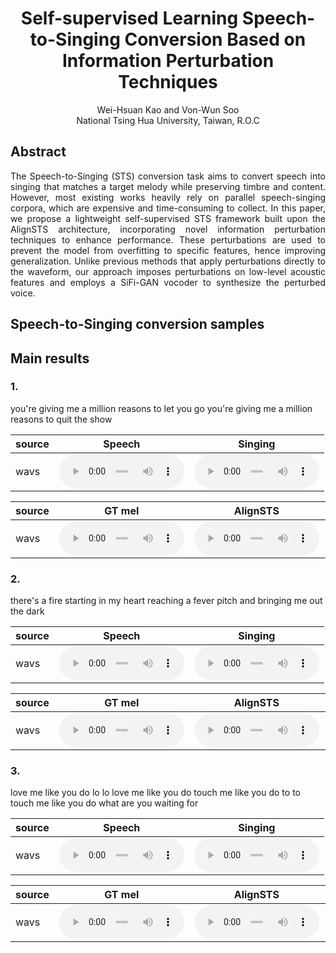 # <center>Self-supervised Learning Speech-to-Singing Conversion Based on Information Perturbation Techniques</center>

<center>Wei-Hsuan Kao and Von-Wun Soo</center>
<center>National Tsing Hua University, Taiwan, R.O.C</center>

## Abstract
<div style="text-align: justify">The Speech-to-Singing (STS) conversion task aims to convert speech into singing that matches a target melody while preserving timbre and content. However, most existing works heavily rely on parallel speech-singing corpora, which are expensive and time-consuming to collect. In this paper, we propose a lightweight self-supervised STS framework built upon the AlignSTS architecture, incorporating novel information perturbation techniques to enhance performance. These perturbations are used to prevent the model from overfitting to specific features, hence improving generalization. Unlike previous methods that apply perturbations directly to the waveform, our approach imposes perturbations on low-level acoustic features and employs a SiFi-GAN vocoder to synthesize the perturbed voice.</div>

## Speech-to-Singing conversion samples

## Main results

### 1. 
you're giving me a million reasons to let you go you're giving me a million reasons to quit the show 
<table>
  <thread>
    <tr>
      <th>source</th>
      <th>Speech</th>
      <th>Singing</th>
    </tr>
  </thread>
  <tbody>
    <tr>
      <td>wavs</td>
      <td><audio controls src="wavs/speech-2.wav" style="width: 200px;"></audio></td>
      <td><audio controls src="wavs/sing-2.wav" style="width: 200px;"></audio></td>
    </tr>
  </tbody>
</table>

<table>
  <thread>
    <tr>
      <th>source</th>
      <th>GT mel</th>
      <th>AlignSTS</th>
      <th>AlignSTS-SVPT</th>
      <th>AlignSTS-SiFi</th>
    </tr>
  </thread>
  <tbody>
    <tr>
      <td>wavs</td>
      <td><audio controls src="wavs/GT mel-2.wav" style="width: 200px;"></audio></td>
      <td><audio controls src="wavs/AlignSTS-2.wav" style="width: 200px;"></audio></td>
      <td><audio controls src="wavs/AlignSTS-SVPT-2.wav" style="width: 200px;"></audio></td>
      <td><audio controls src="wavs/AlignSTS-SiFi-2.wav" style="width: 200px;"></audio></td>
    </tr>
  </tbody>
</table>

### 2. 
there's a fire starting in my heart reaching a fever pitch and bringing me out the dark 
<table>
  <thread>
    <tr>
      <th>source</th>
      <th>Speech</th>
      <th>Singing</th>
    </tr>
  </thread>
  <tbody>
    <tr>
      <td>wavs</td>
      <td><audio controls src="wavs/speech-8.wav" style="width: 200px;"></audio></td>
      <td><audio controls src="wavs/sing-8.wav" style="width: 200px;"></audio></td>
    </tr>
  </tbody>
</table>

<table>
  <thread>
    <tr>
      <th>source</th>
      <th>GT mel</th>
      <th>AlignSTS</th>
      <th>AlignSTS-SVPT</th>
      <th>AlignSTS-SiFi</th>
    </tr>
  </thread>
  <tbody>
    <tr>
      <td>wavs</td>
      <td><audio controls src="wavs/GT mel-8.wav" style="width: 200px;"></audio></td>
      <td><audio controls src="wavs/AlignSTS-8.wav" style="width: 200px;"></audio></td>
      <td><audio controls src="wavs/AlignSTS-SVPT-8.wav" style="width: 200px;"></audio></td>
      <td><audio controls src="wavs/AlignSTS-SiFi-8.wav" style="width: 200px;"></audio></td>
    </tr>
  </tbody>
</table>

### 3. 
love me like you do lo lo love me like you do touch me like you do to to touch me like you do what are you waiting for 
<table>
  <thread>
    <tr>
      <th>source</th>
      <th>Speech</th>
      <th>Singing</th>
    </tr>
  </thread>
  <tbody>
    <tr>
      <td>wavs</td>
      <td><audio controls src="wavs/speech-10.wav" style="width: 200px;"></audio></td>
      <td><audio controls src="wavs/sing-10.wav" style="width: 200px;"></audio></td>
    </tr>
  </tbody>
</table>

<table>
  <thread>
    <tr>
      <th>source</th>
      <th>GT mel</th>
      <th>AlignSTS</th>
      <th>AlignSTS-SVPT</th>
      <th>AlignSTS-SiFi</th>
    </tr>
  </thread>
  <tbody>
    <tr>
      <td>wavs</td>
      <td><audio controls src="wavs/GT mel-10.wav" style="width: 200px;"></audio></td>
      <td><audio controls src="wavs/AlignSTS-10.wav" style="width: 200px;"></audio></td>
      <td><audio controls src="wavs/AlignSTS-SVPT-10.wav" style="width: 200px;"></audio></td>
      <td><audio controls src="wavs/AlignSTS-SiFi-10.wav" style="width: 200px;"></audio></td>
    </tr>
  </tbody>
</table>
